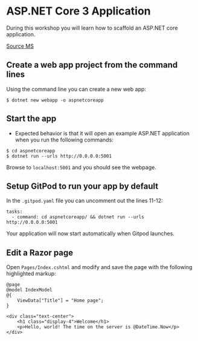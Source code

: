 # ASP.NET Core 3 Application

During this workshop you will learn how to scaffold an ASP.NET core application.

[Source MS](https://docs.microsoft.com/en-us/aspnet/core/getting-started/?view=aspnetcore-3.1&tabs=macos)

## Create a web app project from the command lines

Using the command line you can create a new web app:

```
$ dotnet new webapp -o aspnetcoreapp
```

## Start the app

* Expected behavior is that it will open an example ASP.NET application when you run the following commands: 

```
$ cd aspnetcoreapp
$ dotnet run --urls http://0.0.0.0:5001 
```

Browse to `localhost:5001` and you should see the webpage.

## Setup GitPod to run your app by default

In the `.gitpod.yaml` file you can uncomment out the lines 11-12:

```
tasks:
  - command: cd aspnetcoreapp/ && dotnet run --urls http://0.0.0.0:5001
```

Your application will now start automatically when Gitpod launches.

## Edit a Razor page

Open `Pages/Index.cshtml` and modify and save the page with the following highlighted markup:
```
@page
@model IndexModel
@{
    ViewData["Title"] = "Home page";
}

<div class="text-center">
    <h1 class="display-4">Welcome</h1>
    <p>Hello, world! The time on the server is @DateTime.Now</p>
</div>
```
